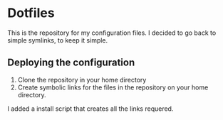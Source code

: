 # Dotfiles

This is the repository for my configuration files. I decided to go back to
simple symlinks, to keep it simple.

## Deploying the configuration

1. Clone the repository in your home directory
2. Create symbolic links for the files in the repository on your home directory.

I added a install script that creates all the links requered.
